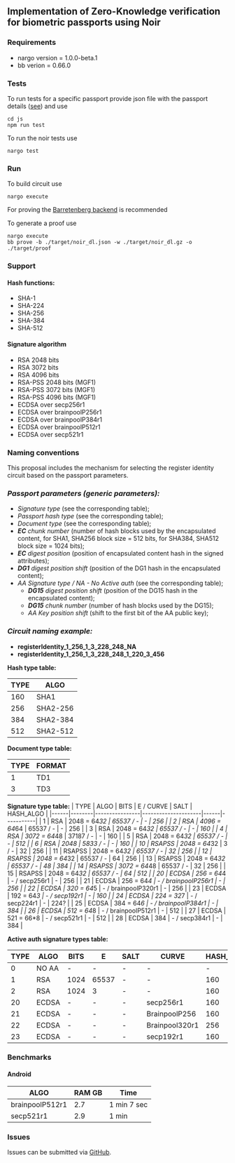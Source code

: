 ## Implementation of Zero-Knowledge verification for biometric passports using Noir

### Requirements

- nargo version = 1.0.0-beta.1
- bb verion = 0.66.0

### Tests

To run tests for a specific passport provide json file with the passport details ([see](js/process_passport.js)) and use
```
cd js
npm run test
```

To run the noir tests use
```
nargo test
```

### Run

To build circuit use
```
nargo execute
```

For proving the [Barretenberg backend](https://github.com/AztecProtocol/barretenberg) is recommended

To generate a proof use
```
nargo execute
bb prove -b ./target/noir_dl.json -w ./target/noir_dl.gz -o ./target/proof
```

### Support

#### Hash functions: 
- SHA-1
- SHA-224
- SHA-256
- SHA-384
- SHA-512

#### Signature algorithm

- RSA 2048 bits
- RSA 3072 bits
- RSA 4096 bits
- RSA-PSS 2048 bits (MGF1)
- RSA-PSS 3072 bits (MGF1)
- RSA-PSS 4096 bits (MGF1)
- ECDSA over secp256r1
- ECDSA over brainpoolP256r1
- ECDSA over brainpoolP384r1
- ECDSA over brainpoolP512r1
- ECDSA over secp521r1

### Naming conventions

This proposal includes the mechanism for selecting the register identity circuit based on the passport parameters.

### ***Passport parameters (generic parameters):***

- *Signature type* (see the corresponding table);
- *Passport hash type* (see the corresponding table);
- *Document type* (see the corresponding table);
- ***EC** chunk number* (number of hash blocks used by the encapsulated content, for SHA1, SHA256 block size = 512 bits, for SHA384, SHA512 block size = 1024 bits);
- ***EC** digest position* (position of encapsulated content hash in the signed attributes);
- ***DG1** digest position shift* (position of the DG1 hash in the encapsulated content);
- *AA Signature type / NA - No Active auth* (see the corresponding table);
  - ***DG15** digest position shift* (position of the DG15 hash in the encapsulated content);
  - ***DG15** chunk number* (number of hash blocks used by the DG15);
  - *AA Key position shift* (shift to the first bit of the AA public key);

### ***Circuit naming example:***

- **registerIdentity_1_256_1_3_228_248_NA**
- **registerIdentity_1_256_1_3_228_248_1_220_3_456**


**Hash type table:**

| TYPE | ALGO |
| --- | --- |
| 160 | SHA1 |
| 256 | SHA2-256 |
| 384 | SHA2-384 |
| 512 | SHA2-512 |

**Document type table:**

| TYPE | FORMAT |
| --- | --- |
| 1 | TD1 |
| 3 | TD3 |


**Signature type table:**
| TYPE | ALGO   | BITS           | E / CURVE           | SALT | HASH_ALGO |
|------|--------|----------------|---------------------|------|-----------|
| 1    | RSA    | 2048 = 64*32   | 65537 / -             | -    | 256       |
| 2    | RSA    | 4096 = 64*64   | 65537 / -             | -    | 256       |
| 3    | RSA    | 2048 = 64*32   | 65537 / -             | -    | 160       |
| 4    | RSA    | 3072 = 64*48   | 37187 / -             | -    | 160       |
| 5    | RSA    | 2048 = 64*32   | 65537 / -             | -    | 512       |
| 6    | RSA    | 2048           | 5833 / -              | -    | 160       |
| 10   | RSAPSS | 2048 = 64*32   | 3 / -                 | 32   | 256       |
| 11   | RSAPSS | 2048 = 64*32   | 65537 / -             | 32   | 256       |
| 12   | RSAPSS | 2048 = 64*32   | 65537 / -             | 64   | 256       |
| 13   | RSAPSS | 2048 = 64*32   | 65537 / -             | 48   | 384       |
| 14   | RSAPSS | 3072 = 64*48   | 65537 / -             | 32   | 256       |
| 15   | RSAPSS | 2048 = 64*32   | 65537 / -             | 64   | 512       |
| 20   | ECDSA  | 256 = 64*4     | - / secp256r1       | -    | 256       |
| 21   | ECDSA  | 256 = 64*4     | - / brainpoolP256r1 | -    | 256       |
| 22   | ECDSA  | 320 = 64*5     | - / brainpoolP320r1 | -    | 256       |
| 23   | ECDSA  | 192 = 64*3     | - / secp192r1       | -    | 160       |
| 24   | ECDSA  | 224 = 32*7     | - / secp224r1       | -    | 224?      |
| 25   | ECDSA  | 384 = 64*6     | - / brainpoolP384r1 | -    | 384       |
| 26   | ECDSA  | 512 = 64*8     | - / brainpoolP512r1 | -    | 512       |
| 27   | ECDSA  | 521 = 66*8     | - / secp521r1       | -    | 512       |
| 28   | ECDSA  | 384            | - / secp384r1       | -    | 384       |


**Active auth signature types table:**

| TYPE | ALGO | BITS | E | SALT | CURVE | HASH_ALGO |
| --- | --- | --- | --- | --- | --- | --- |
| 0 | NO AA | - | - | - | - | - |
| 1 | RSA | 1024 | 65537 | - | - | 160 |
| 2 | RSA | 1024 | 3 | - | - | 160 |
| 20 | ECDSA | - | - | - | secp256r1 | 160 |
| 21 | ECDSA | - | - | - | BrainpoolP256 | 160 |
| 22 | ECDSA | - | - | - | Brainpool320r1 | 256 |
| 23 | ECDSA | - | - | - | secp192r1 | 160 |


### Benchmarks

#### Android

| ALGO | RAM GB | Time |
| --- | --- | --- |
| brainpoolP512r1 | 2.7 | 1 min 7 sec |
| secp521r1 | 2.9 | 1 min |


### Issues

Issues can be submitted via [GitHub](https://github.com/rarimo/passport-zk-circuits-noir/issues).

